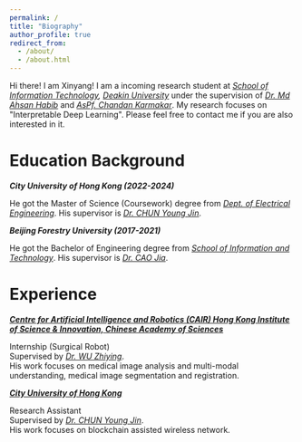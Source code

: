 ```yaml
---
permalink: /
title: "Biography"
author_profile: true
redirect_from: 
  - /about/
  - /about.html
---
```


Hi there! I am Xinyang! I am a incoming research student at *[School of Information Technology](https://www.deakin.edu.au/faculty-of-science-engineering-and-built-environment/school-of-information-technology), [Deakin University](https://www.deakin.edu.au/)* under the supervision of *[Dr. Md Ahsan Habib](https://experts.deakin.edu.au/50940-md-ahsan-habib)* and *[AsPf. Chandan Karmakar](https://experts.deakin.edu.au/30131-chandan-karmakar)*. My research focuses on "Interpretable Deep Learning". Please feel free to contact me if you are also interested in it.

Education Background
======
***City University of Hong Kong (2022-2024)***  

He got the Master of Science (Coursework) degree from *[Dept. of Electrical Engineering](https://www.ee.cityu.edu.hk/)*. His supervisor is *[Dr. CHUN Young Jin](https://www.ee.cityu.edu.hk/~yjchun/)*.
  
***Beijing Forestry University (2017-2021)***  

He got the Bachelor of Engineering degree from *[School of Information and Technology](https://it.bjfu.edu.cn/)*. His supervisor is *[Dr. CAO Jia](https://it.bjfu.edu.cn/szdw/szgk/fjs/374692.html)*.


Experience
======
***[Centre for Artificial Intelligence and Robotics (CAIR) Hong Kong Institute of Science & Innovation, Chinese Academy of Sciences](https://www.cair-cas.org.hk/)***  

Internship (Surgical Robot)  
Supervised by *[Dr. WU Zhiying](https://www.cair-cas.org.hk/article/27)*.  
His work focuses on medical image analysis and multi-modal understanding, medical image segmentation and registration.

***[City University of Hong Kong](www.cityu.edu.hk)***  

Research Assistant  
Supervised by *[Dr. CHUN Young Jin](https://www.ee.cityu.edu.hk/~yjchun/)*.  
His work focuses on blockchain assisted wireless network.

